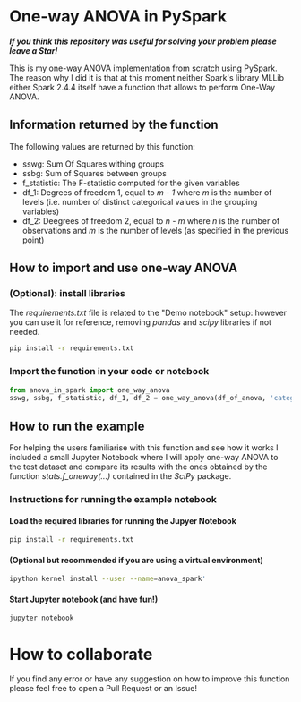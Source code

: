 # One-way ANOVA in PySpark
***If you think this repository was useful for solving your problem please leave a Star!***

This is my one-way ANOVA implementation from scratch using PySpark. The reason why I did it is that at this moment neither Spark's library MLLib either Spark 2.4.4 itself have a function that allows to perform One-Way ANOVA.

## Information returned by the function

The following values are returned by this function:

* sswg: Sum Of Squares withing groups
* ssbg: Sum of Squares between groups
* f_statistic: The F-statistic computed for the given variables
* df_1: Degrees of freedom 1, equal to *m - 1* where *m* is the number of levels (i.e. number of distinct categorical values in the grouping variables)
* df_2: Deegrees of freedom 2, equal to *n - m* where *n* is the number of observations and *m* is the number of levels (as specified in the previous point)

## How to import and use one-way ANOVA

### (Optional): install libraries

The *requirements.txt* file is related to the "Demo notebook" setup: however you can use it for reference, removing *pandas* and *scipy* libraries if not needed.

```bash
pip install -r requirements.txt
```

### Import the function in your code or notebook

```python
from anova_in_spark import one_way_anova
sswg, ssbg, f_statistic, df_1, df_2 = one_way_anova(df_of_anova, 'categorical_variable_column_name','continuous_variable_column_name')
```

## How to run the example

For helping the users familiarise with this function and see how it works I included a small Jupyter Notebook where I will apply one-way ANOVA to the test dataset and compare its results with the ones obtained by the function *stats.f_oneway(...)* contained in the *SciPy* package.

### Instructions for running the example notebook

#### Load the required libraries for running the Jupyer Notebook

``` bash
pip install -r requirements.txt
```

#### (Optional but recommended if you are using a virtual environment)

```bash
ipython kernel install --user --name=anova_spark'
```

#### Start Jupyter notebook (and have fun!)

```bash
jupyter notebook
```

# How to collaborate
If you find any error or have any suggestion on how to improve this function please feel free to open a Pull Request or an Issue!

